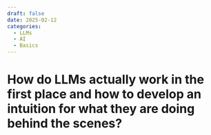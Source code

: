 ```yaml
---
draft: false 
date: 2025-02-12 
categories:
  - LLMs
  - AI
  - Basics
---
```


# How do LLMs actually work in the first place and how to develop an intuition for what they are doing behind the scenes?